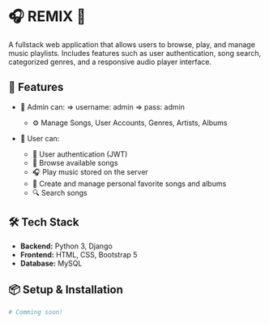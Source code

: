 
# 🎧 REMIX 🎵

A fullstack web application that allows users to browse, play, and manage music playlists.
Includes features such as user authentication, song search, categorized genres, and a responsive audio player interface.


## 🚀 Features

- 👤 Admin can:
  => username: admin
  => pass: admin
  - ⚙️ Manage Songs, User Accounts, Genres, Artists, Albums
  
- 🧑 User can:
  - 🔐 User authentication (JWT)
  - 🎵 Browse available songs
  - 🎧 Play music stored on the server
  - 🛒 Create and manage personal favorite songs and albums
  - 🔍 Search songs 

## 🛠️ Tech Stack

- **Backend:** Python 3, Django
- **Frontend:** HTML, CSS, Bootstrap 5
- **Database:** MySQL


## 📦 Setup & Installation

```bash
# Comming soon!
